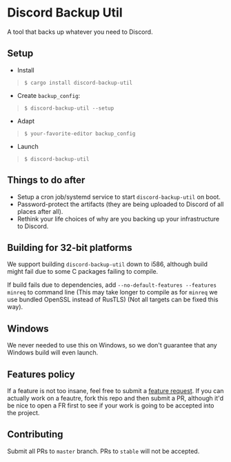 # Discord Backup Util

A tool that backs up whatever you need to Discord.

## Setup

- Install
> `$ cargo install discord-backup-util`
- Create `backup_config`:
> `$ discord-backup-util --setup`
- Adapt
> `$ your-favorite-editor backup_config`
- Launch
> `$ discord-backup-util`

## Things to do after

- Setup a cron job/systemd service to start `discord-backup-util` on boot.
- Password-protect the artifacts (they are being uploaded to Discord of all places after all).
- Rethink your life choices of why are you backing up your infrastructure to Discord.

## Building for 32-bit platforms

We support building `discord-backup-util` down to i586, although build might fail due
to some C packages failing to compile.

If build fails due to dependencies, add `--no-default-features --features minreq` to command line
(This may take longer to compile as for `minreq` we use bundled OpenSSL instead of RusTLS) (Not all
targets can be fixed this way).

## Windows

We never needed to use this on Windows, so we don't guarantee that any Windows build will even launch.

## Features policy

If a feature is not too insane, feel free to submit a [feature request](https://github.com/5GameMaker/discord-backup-util/issues/new?assignees=&labels=enhancement&projects=&template=feature_request.md&title=feature%3A+This+one%21). If you can actually work on a feautre, fork this repo and then submit a PR, although it'd be nice to open a FR first to see if your work is going to be accepted into the project.

## Contributing

Submit all PRs to `master` branch. PRs to `stable` will not be accepted.
